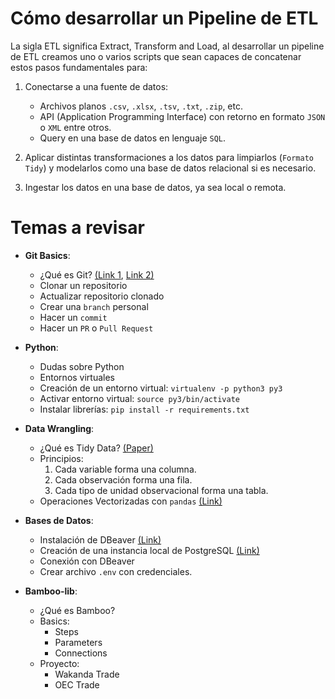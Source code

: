 # Cómo desarrollar un Pipeline de ETL

La sigla ETL significa Extract, Transform and Load, al desarrollar un pipeline de ETL creamos uno o varios scripts que sean capaces de concatenar estos pasos fundamentales para:

1. Conectarse a una fuente de datos:
    * Archivos planos `.csv`, `.xlsx`, `.tsv`, `.txt`, `.zip`, etc.
    * API (Application Programming Interface) con retorno en formato `JSON` o `XML` entre otros.
    * Query en una base de datos en lenguaje `SQL`.

2. Aplicar distintas transformaciones a los datos para limpiarlos (`Formato Tidy`) y modelarlos como una base de datos relacional si es necesario.

3. Ingestar los datos en una base de datos, ya sea local o remota.

# Temas a revisar

* **Git Basics**:
    * ¿Qué es Git? [(Link 1](https://rogerdudler.github.io/git-guide/), [Link 2)](https://dev.to/doylecodes/git-for-dummies-1a2i)
    * Clonar un repositorio
    * Actualizar repositorio clonado
    * Crear una `branch` personal
    * Hacer un `commit`
    * Hacer un `PR` o `Pull Request`

* **Python**:
    * Dudas sobre Python
    * Entornos virtuales
    * Creación de un entorno virtual: `virtualenv -p python3 py3`
    * Activar entorno virtual: `source py3/bin/activate`
    * Instalar librerías: `pip install -r requirements.txt`

* **Data Wrangling**:
    * ¿Qué es Tidy Data? [(Paper)](https://vita.had.co.nz/papers/tidy-data.pdf)
    * Principios:
        1. Cada variable forma una columna.
        2. Cada observación forma una fila.
        3. Cada tipo de unidad observacional forma una tabla.
    * Operaciones Vectorizadas con `pandas` [(Link)](https://engineering.upside.com/a-beginners-guide-to-optimizing-pandas-code-for-speed-c09ef2c6a4d6)

* **Bases de Datos**:
    * Instalación de DBeaver [(Link)](https://dbeaver.io/)
    * Creación de una instancia local de PostgreSQL [(Link)](https://www.postgresql.org/)
    * Conexión con DBeaver
    * Crear archivo `.env` con credenciales.

* **Bamboo-lib**:
    * ¿Qué es Bamboo?
    * Basics:
        * Steps
        * Parameters
        * Connections
    * Proyecto:
        * Wakanda Trade
        * OEC Trade


